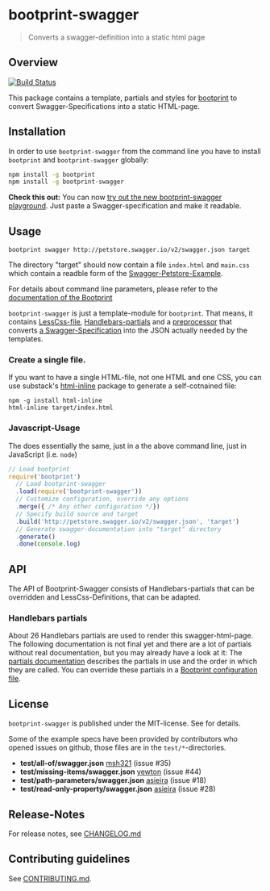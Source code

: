 # bootprint-swagger

> Converts a swagger-definition into a static html page

## Overview

[![Build Status](https://travis-ci.org/nknapp/bootprint-swagger.svg?branch=master)](https://travis-ci.org/nknapp/bootprint-swagger)

This package contains a template, partials and styles for [bootprint](http://npmjs.com/bootprint) to convert
Swagger-Specifications into a static HTML-page.

## Installation

In order to use `bootprint-swagger` from the command line
you have to install `bootprint` and `bootprint-swagger` globally:

```bash
npm install -g bootprint
npm install -g bootprint-swagger
```

**Check this out:** You can now [try out the new bootprint-swagger playground](http://bootprint.knappi.org/).
Just paste a Swagger-specification and make it readable. 


## Usage

```
bootprint swagger http://petstore.swagger.io/v2/swagger.json target
```

The directory "target" should now contain a file `index.html` and `main.css` which contain a readble
form of the [Swagger-Petstore-Example](http://petstore.swagger.io/).

For details about command line parameters, please refer to the
[documentation of the Bootprint](https://github.com/nknapp/bootprint)

`bootprint-swagger` is just a template-module for `bootprint`. That means, it contains
[LessCss-file](less), [Handlebars-partials](handlebars/partials) and a
[preprocessor](lib/preprocessor.js) that converts
[a Swagger-Specification](http://swagger.io) into the JSON actually needed by the templates.

### Create a single file.

If you want to have a single HTML-file, not one HTML and one CSS, you can use substack's [html-inline](https://github.com/substack/html-inline)
package to generate a self-cotnained file:

```
npm -g install html-inline
html-inline target/index.html
```



### Javascript-Usage

The does essentially the same, just in a the above command line, just in JavaScript (i.e. `node`)

```js
// Load bootprint
require('bootprint')
  // Load bootprint-swagger
  .load(require('bootprint-swagger'))
  // Customize configuration, override any options
  .merge({ /* Any other configuration */})
  // Specify build source and target
  .build('http://petstore.swagger.io/v2/swagger.json', 'target')
  // Generate swagger-documentation into "target" directory
  .generate()
  .done(console.log)
```

## API

The API of Bootprint-Swagger consists of Handlebars-partials that can be overridden and
LessCss-Definitions, that can be adapted.

### Handlebars partials
                                               
About 26 Handlebars partials are used to render this swagger-html-page.
The following documentation is not final yet and there are a lot of partials without real documentation, but you may already have a look
at it: The [partials documentation](handlebars-partials.md) describes the partials in use
and the order in which they are called. You can override these partials in a
[Bootprint configuration file](https://github.com/nknapp/bootprint/blob/master/doc/config.md#overriding-and-adding-partials).


## License

`bootprint-swagger` is published under the MIT-license.
See []() for details.

Some of the example specs have been provided by contributors who opened issues on github,
those files are in the `test/*`-directories.

* **test/all-of/swagger.json** [msh321](https://github.com/msh321) (issue #35)
* **test/missing-items/swagger.json** [yewton](https://github.com/yewton) (issue #44)
* **test/path-parameters/swagger.json** [asieira](https://github.com/asieira) (issue #18)
* **test/read-only-property/swagger.json** [asieira](https://github.com/asieira) (issue #28)

## Release-Notes
 
For release notes, see [CHANGELOG.md](CHANGELOG.md)
 
## Contributing guidelines

See [CONTRIBUTING.md](CONTRIBUTING.md).
